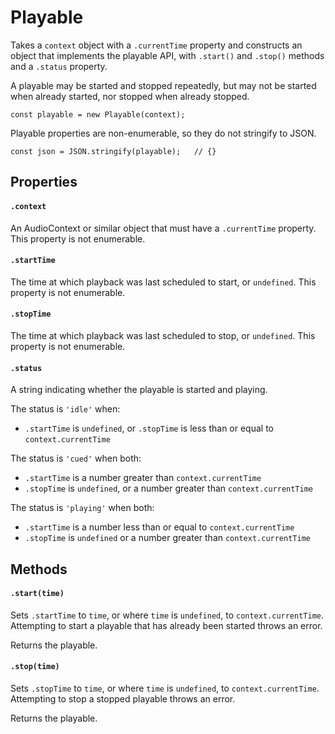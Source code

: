 

# Playable

<p>Takes a <code>context</code> object with a <code>.currentTime</code> property and constructs an object
that implements the playable API, with <code>.start()</code> and <code>.stop()</code> methods and a
<code>.status</code> property.</p>
<p>A playable may be started and stopped repeatedly, but may not be started when
already started, nor stopped when already stopped.</p>
<pre><code class="language-js"><span class="token keyword">const</span> playable <span class="token operator">=</span> <span class="token keyword">new</span> <span class="token class-name">Playable</span><span class="token punctuation">(</span>context<span class="token punctuation">)</span><span class="token punctuation">;</span></code></pre>
<p>Playable properties are non-enumerable, so they do not stringify to JSON.</p>
<pre><code class="language-js"><span class="token keyword">const</span> json <span class="token operator">=</span> <span class="token constant">JSON</span><span class="token punctuation">.</span><span class="token function">stringify</span><span class="token punctuation">(</span>playable<span class="token punctuation">)</span><span class="token punctuation">;</span>   <span class="token comment">// {}</span></code></pre>












## Properties


#### `.context`

<p>An AudioContext or similar object that must have a <code>.currentTime</code> property.
This property is not enumerable.</p>





#### `.startTime`

<p>The time at which playback was last scheduled to start, or <code>undefined</code>. This
property is not enumerable.</p>





#### `.stopTime`

<p>The time at which playback was last scheduled to stop, or <code>undefined</code>. This
property is not enumerable.</p>





#### `.status`

<p>A string indicating whether the playable is started and playing.</p>
<p>The status is <code>&#39;idle&#39;</code> when:</p>
<ul>
<li><code>.startTime</code> is <code>undefined</code>, or <code>.stopTime</code> is less than or equal to
<code>context.currentTime</code></li>
</ul>
<p>The status is <code>&#39;cued&#39;</code> when both:</p>
<ul>
<li><code>.startTime</code> is a number greater than <code>context.currentTime</code></li>
<li><code>.stopTime</code> is <code>undefined</code>, or a number greater than <code>context.currentTime</code></li>
</ul>
<p>The status is <code>&#39;playing&#39;</code> when both:</p>
<ul>
<li><code>.startTime</code> is a number less than or equal to <code>context.currentTime</code></li>
<li><code>.stopTime</code> is <code>undefined</code> or a number greater than <code>context.currentTime</code></li>
</ul>






## Methods


#### `.start(time)`

<p>Sets <code>.startTime</code> to <code>time</code>, or where <code>time</code> is <code>undefined</code>, to
<code>context.currentTime</code>. Attempting to start a playable that has already been
started throws an error.</p>
<p>Returns the playable.</p>





#### `.stop(time)`

<p>Sets <code>.stopTime</code> to <code>time</code>, or where <code>time</code> is <code>undefined</code>, to
<code>context.currentTime</code>. Attempting to stop a stopped playable throws an
error.</p>
<p>Returns the playable.</p>
















